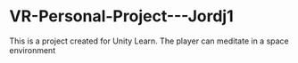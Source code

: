 # VR-Personal-Project---Jordj1

This is a project created for Unity Learn.
The player can meditate in a space environment
